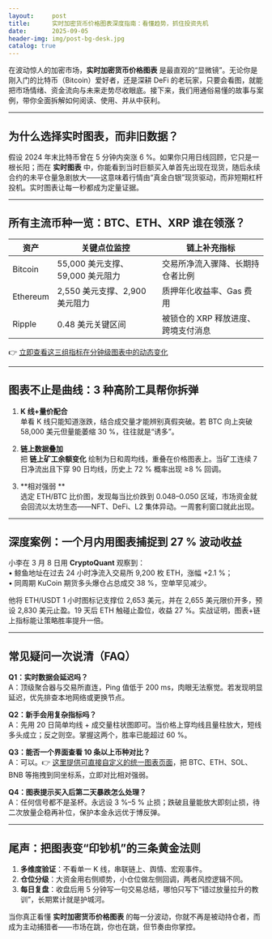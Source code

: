 ```yaml
---
layout:     post
title:      实时加密货币价格图表深度指南：看懂趋势，抓住投资先机
date:       2025-09-05
header-img: img/post-bg-desk.jpg
catalog: true
---
```


在波动惊人的加密市场，**实时加密货币价格图表** 是最直观的“显微镜”。无论你是刚入门的比特币（Bitcoin）爱好者，还是深耕 DeFi 的老玩家，只要会看图，就能把市场情绪、资金流向与未来走势尽收眼底。接下来，我们用通俗易懂的故事与案例，带你全面拆解如何阅读、使用、并从中获利。

---

## 为什么选择实时图表，而非旧数据？

假设 2024 年末比特币曾在 5 分钟内突涨 6 %。如果你只用日线回顾，它只是一根长阳；而在 **实时图表** 中，你能看到当时巨额买入单首先出现在现货，随后永续合约的未平仓量急剧放大——这意味着行情由“真金白银”现货驱动，而非短期杠杆投机。实时图表让每一秒都成为定量证据。

---

## 所有主流币种一览：BTC、ETH、XRP 谁在领涨？

| 资产 | 关键点位监控 | 链上补充指标 |
|------|--------------|--------------|
| Bitcoin | 55,000 美元支撑、59,000 美元阻力 | 交易所净流入骤降、长期持仓者比例 |
| Ethereum | 2,550 美元支撑、2,900 美元阻力 | 质押年化收益率、Gas 费用 |
| Ripple  | 0.48 美元关键区间 | 被锁仓的 XRP 释放进度、跨境支付消息 |

👉 [立即查看这三组指标在分钟级图表中的动态变化](https://okxdog.com/)

---

## 图表不止是曲线：3 种高阶工具帮你拆弹

1. **K 线+量价配合**  
   单看 K 线只能知道涨跌，结合成交量才能辨别真假突破。若 BTC 向上突破 58,000 美元但量能萎缩 30 %，往往就是“诱多”。

2. **链上数据叠加**  
   把 **链上矿工余额变化** 绘制为日和周均线，重叠在价格图表上。当矿工连续 7 日净流出且下穿 90 日均线，历史上 72 % 概率出现 ≥8 % 回调。

3. **相对强弱 **  
   选定 ETH/BTC 比价图，发现每当比价跌到 0.048–0.050 区域，市场资金就会回流以太坊生态——NFT、DeFi、L2 集体异动。一周套利窗口就此出现。

---

## 深度案例：一个月内用图表捕捉到 27 % 波动收益

小李在 3 月 8 日用 **CryptoQuant** 观察到：  
• 鲸鱼地址在过去 24 小时净流入交易所 9,200 枚 ETH，涨幅 +2.1 %；  
• 同周期 KuCoin 期货多头爆仓占总成交 38 %，空单罕见减少。  

他将 ETH/USDT 1 小时图标记支撑位 2,653 美元，并在 2,655 美元限价开多，预设 2,830 美元止盈。19 天后 ETH 触碰止盈位，收益 27 %。实战证明，图表+链上指标能让策略胜率提升一倍。

---

## 常见疑问一次说清（FAQ）

**Q1：实时数据会延迟吗？**  
A：顶级聚合器与交易所直连，Ping 值低于 200 ms，肉眼无法察觉。若发现明显延迟，优先排查本地网络或更换节点。

**Q2：新手会用复杂指标吗？**  
A：先用 20 日简单均线 + 成交量柱状图即可。当价格上穿均线且量柱放大，短线多头成立；反之则空。掌握这两个，胜率已能超过 60 %。

**Q3：能否一个界面查看 10 条以上币种对比？**  
A：可以。👉 [这里提供可直接自定义的统一图表页面](https://okxdog.com/)，把 BTC、ETH、SOL、BNB 等拖拽到同坐标系，立即对比相对强弱。

**Q4：图表提示买入后第二天暴跌怎么处理？**  
A：任何信号都不是圣杯。永远设 3 %–5 % 止损；跌破且量能放大即刻止损，待二次放量企稳再补位，保护本金永远优于博反弹。

---

## 尾声：把图表变“印钞机”的三条黄金法则

1. **多维度验证**：不看单一 K 线，串联链上、舆情、宏观事件。  
2. **仓位分级**：大资金用右侧顺势，小仓位做左侧回调，两者风控逻辑不同。  
3. **每日复盘**：收盘后用 5 分钟写一句交易总结，哪怕只写下“错过放量拉升的教训”，长期累计就是护城河。

当你真正看懂 **实时加密货币价格图表** 的每一分波动，你就不再是被动持仓者，而成为主动捕猎者——市场在跳，你也在跳，但节奏由你掌控。